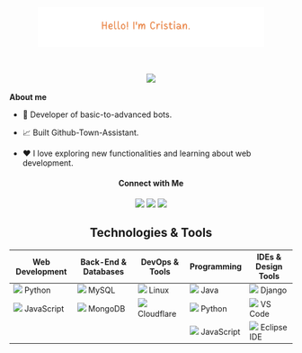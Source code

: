 <p align="center"><a href="https://github.com/Cristian-Mancera"><img width="80%" alt="Hello, I'm Cristian!" src="https://github.com/Cristian-Mancera/Cristian-Mancera/blob/main/Hello.png" /></a></p>

<br />

<div align="center">

[![](https://komarev.com/ghpvc/?username=Cristian-Mancera&color=007bff&label=Profile+Views&style=for-the-badge)]()

</div>

**About me**

- 💼 Developer of basic-to-advanced bots.  

- 📈 Built Github-Town-Assistant.

- ❤️ I love exploring new functionalities and learning about web development.

<div align="center">

#### Connect with Me

<code><a href="https://www.linkedin.com/in/cristian-mancera-156235337/" target="_blank"><img height="25" src="https://skillicons.dev/icons?i=linkedin"></a></code> 
<code><a href="https://discord.gg/jHTf7rtBxF" target="_blank"><img height="25" src="https://skillicons.dev/icons?i=discord"></a></code> 
<code><a href="https://github.com/Cristian-Mancera" target="_blank"><img height="25" src="https://skillicons.dev/icons?i=github"></a></code>


## Technologies & Tools

| **Web Development**                                                                 | **Back-End & Databases**                                     | **DevOps & Tools**                           | **Programming**                                          | **IDEs & Design Tools**                           |
|--------------------------------------------------------------------------------------|-------------------------------------------------------------|----------------------------------------------|----------------------------------------------------------|---------------------------------------------------|
| <code><a href="https://github.com/topics/python" target="_blank"><img height="25" src="https://skillicons.dev/icons?i=py"></a></code> Python | <code><a href="https://github.com/topics/mysql" target="_blank"><img height="25" src="https://skillicons.dev/icons?i=mysql"></a></code> MySQL | <code><a href="https://github.com/topics/linux" target="_blank"><img height="25" src="https://skillicons.dev/icons?i=linux"></a></code> Linux | <code><a href="https://github.com/topics/java" target="_blank"><img height="25" src="https://skillicons.dev/icons?i=java"></a></code> Java | <code><a href="https://github.com/topics/django" target="_blank"><img height="25" src="https://skillicons.dev/icons?i=django"></a></code> Django |
| <code><a href="https://github.com/topics/javascript" target="_blank"><img height="25" src="https://skillicons.dev/icons?i=js"></a></code> JavaScript | <code><a href="https://github.com/topics/mongodb" target="_blank"><img height="25" src="https://skillicons.dev/icons?i=mongodb"></a></code> MongoDB | <code><a href="https://github.com/topics/cloudflare" target="_blank"><img height="25" src="https://skillicons.dev/icons?i=cloudflare"></a></code> Cloudflare | <code><a href="https://github.com/topics/python" target="_blank"><img height="25" src="https://skillicons.dev/icons?i=py"></a></code> Python | <code><a href="https://github.com/topics/vscode" target="_blank"><img height="25" src="https://skillicons.dev/icons?i=vscode"></a></code> VS Code |
|                                                                                      |                                                             |                                              | <code><a href="https://github.com/topics/javascript" target="_blank"><img height="25" src="https://skillicons.dev/icons?i=js"></a></code> JavaScript | <code><a href="https://github.com/topics/eclipse" target="_blank"><img height="25" src="https://skillicons.dev/icons?i=eclipse"></a></code> Eclipse IDE |

</div>


